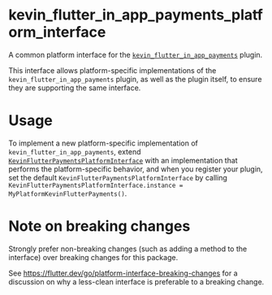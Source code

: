 # kevin_flutter_in_app_payments_platform_interface

A common platform interface for the [`kevin_flutter_in_app_payments`][1] plugin.

This interface allows platform-specific implementations of the `kevin_flutter_in_app_payments`
plugin, as well as the plugin itself, to ensure they are supporting the
same interface.

# Usage

To implement a new platform-specific implementation of `kevin_flutter_in_app_payments`, extend
[`KevinFlutterPaymentsPlatformInterface`][2] with an implementation that performs the
platform-specific behavior, and when you register your plugin, set the default
`KevinFlutterPaymentsPlatformInterface` by calling
`KevinFlutterPaymentsPlatformInterface.instance = MyPlatformKevinFlutterPayments()`.

# Note on breaking changes

Strongly prefer non-breaking changes (such as adding a method to the interface)
over breaking changes for this package.

See https://flutter.dev/go/platform-interface-breaking-changes for a discussion
on why a less-clean interface is preferable to a breaking change.

[1]: ../kevin_flutter_in_app_payments
[2]: lib/src/kevin_flutter_payments_platform_interface.dart
